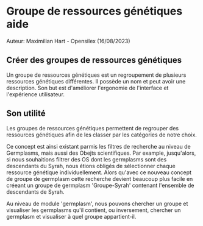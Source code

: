 # Groupe de ressources génétiques aide

Auteur: Maximilian Hart - Opensilex (16/08/2023)

## Créer des groupes de ressources génétiques

Un groupe de ressources génétiques est un regroupement de plusieurs ressources génétiques différentes.
Il possède un nom et peut avoir une description.
Son but est d'améliorer l'ergonomie de l'interface et l'expérience utilisateur.

## Son utilité

Les groupes de ressources génétiques permettent de regrouper des ressources génétiques
afin de les classer par les catégories de notre choix.

Ce concept est ainsi existant parmis
les filtres de recherche au niveau de Germplasms, mais aussi des Obejts scientifiques. Par example, jusqu'alors,
si nous souhaitions filtrer des OS dont les germplasms sont des descendants du Syrah, nous étions obligés de
sélectionner chaque ressource génétique individuellement. Alors qu'avec ce nouveau concept de groupe de germplasm
cette recherche devient beaucoup plus facile en créeant un groupe de germplasm 'Groupe-Syrah' contenant l'ensemble
de descendants de Syrah.

Au niveau de module 'germplasm', nous pouvons chercher un groupe et visualiser les germplasms qu'il contient, ou
inversement, chercher un germplasm et visualiser à quel groupe appartient-il.

